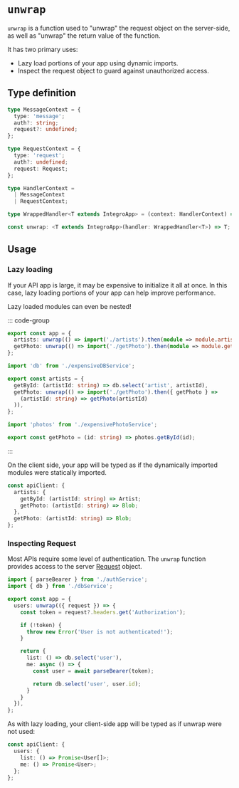 # `unwrap`

`unwrap` is a function used to "unwrap" the request object on the server-side, as well as "unwrap" the return value of the function.

It has two primary uses:

* Lazy load portions of your app using dynamic imports.
* Inspect the request object to guard against unauthorized access.

## Type definition

```ts
type MessageContext = {
  type: 'message';
  auth?: string;
  request?: undefined;
};

type RequestContext = {
  type: 'request';
  auth?: undefined;
  request: Request;
};

type HandlerContext =
  | MessageContext
  | RequestContext;

type WrappedHandler<T extends IntegroApp> = (context: HandlerContext) => T | Promise<T>;

const unwrap: <T extends IntegroApp>(handler: WrappedHandler<T>) => T;
```

## Usage

### Lazy loading

If your API app is large, it may be expensive to initialize it all at once. In this case, lazy loading portions of your app can help improve performance.

Lazy loaded modules can even be nested!

::: code-group

```ts [app.ts]
export const app = {
  artists: unwrap(() => import('./artists').then(module => module.artists)),
  getPhoto: unwrap(() => import('./getPhoto').then(module => module.getPhoto)),
};
```

```ts [artists.ts]
import 'db' from './expensiveDBService';

export const artists = {
  getById: (artistId: string) => db.select('artist', artistId),
  getPhoto: unwrap(() => import('./getPhoto').then({ getPhoto } =>
    (artistId: string) => getPhoto(artistId)
  )),
};
```

```ts [getPhoto.ts]
import 'photos' from './expensivePhotoService';

export const getPhoto = (id: string) => photos.getById(id);
```

:::

On the client side, your app will be typed as if the dynamically imported modules were statically imported.

```ts
const apiClient: {
  artists: {
    getById: (artistId: string) => Artist;
    getPhoto: (artistId: string) => Blob;
  },
  getPhoto: (artistId: string) => Blob;
};
```

### Inspecting Request

Most APIs require some level of authentication. The `unwrap` function provides access to the server [Request](https://developer.mozilla.org/en-US/docs/Web/API/Request) object.

```ts
import { parseBearer } from './authService';
import { db } from './dbService';

export const app = {
  users: unwrap(({ request }) => {
    const token = request?.headers.get('Authorization');

    if (!token) {
      throw new Error('User is not authenticated!');
    }

    return {
      list: () => db.select('user'),
      me: async () => {
        const user = await parseBearer(token);

        return db.select('user', user.id);
      }
    }
  }),
};
```

As with lazy loading, your client-side app will be typed as if unwrap were not used:

```ts
const apiClient: {
  users: {
    list: () => Promise<User[]>;
    me: () => Promise<User>;
  };
};
```
